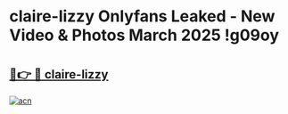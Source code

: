 # claire-lizzy Onlyfans Leaked - New Video & Photos March 2025 !g09oy

# <h2><a href="https://m8bgrz.iuczelnia.edu.pl?title=claire-lizzy&ref=g09oy">🔗👉 🔴 claire-lizzy</a></h2>

[![acn](https://github.com/user-attachments/assets/0f9c940e-d8b0-45ae-aac7-cd30a18b3e1c)](https://m8bgrz.iuczelnia.edu.pl?title=claire-lizzy&ref=g09oy)


